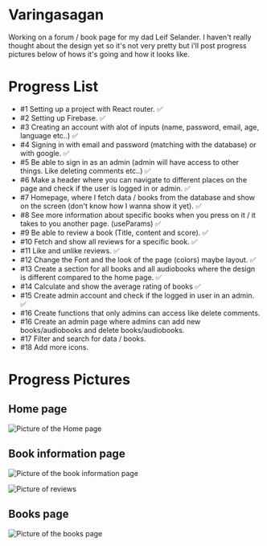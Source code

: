 # Varingasagan

Working on a forum / book page for my dad Leif Selander.
I haven't really thought about the design yet so it's not very pretty but i'll post progress pictures below of hows it's going and how it looks like.

# Progress List
- #1 Setting up a project with React router. ✅
- #2 Setting up Firebase. ✅
- #3 Creating an account with alot of inputs (name, password, email, age, language etc..) ✅
- #4 Signing in with email and password (matching with the database) or with google. ✅
- #5 Be able to sign in as an admin (admin will have access to other things. Like deleting comments etc..) ✅
- #6 Make a header where you can navigate to different places on the page and check if the user is logged in or admin. ✅
- #7 Homepage, where I fetch data / books from the database and show on the screen (don't know how I wanna show it yet). ✅
- #8 See more information about specific books when you press on it / it takes to you another page. (useParams) ✅
- #9 Be able to review a book (Title, content and score). ✅
- #10 Fetch and show all reviews for a specific book. ✅
- #11 Like and unlike reviews. ✅
- #12 Change the Font and the look of the page (colors) maybe layout. ✅
- #13 Create a section for all books and all audiobooks where the design is different compared to the home page. ✅
- #14 Calculate and show the average rating of books ✅
- #15 Create admin account and check if the logged in user in an admin. ✅
- #16 Create functions that only admins can access like delete comments.
- #16 Create an admin page where admins can add new books/audiobooks and delete books/audiobooks.
- #17 Filter and search for data / books.
- #18 Add more icons.

# Progress Pictures
## Home page
![Picture of the Home page](frontend/src/assets/pictures/progress-pic-1.png)

## Book information page
![Picture of the book information page](frontend/src/assets/pictures/progress-pic-2.png)

![Picture of reviews](frontend/src/assets/pictures/progress-pic-3.png)

## Books page
![Picture of the books page](frontend/src/assets/pictures/progress-pic-4.png)